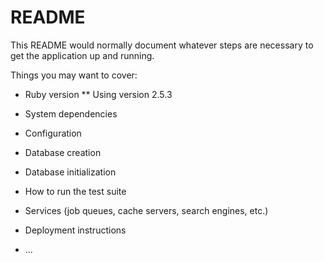 # README

This README would normally document whatever steps are necessary to get the
application up and running.

Things you may want to cover:

* Ruby version
** Using version 2.5.3

* System dependencies

* Configuration

* Database creation

* Database initialization

* How to run the test suite

* Services (job queues, cache servers, search engines, etc.)

* Deployment instructions

* ...
